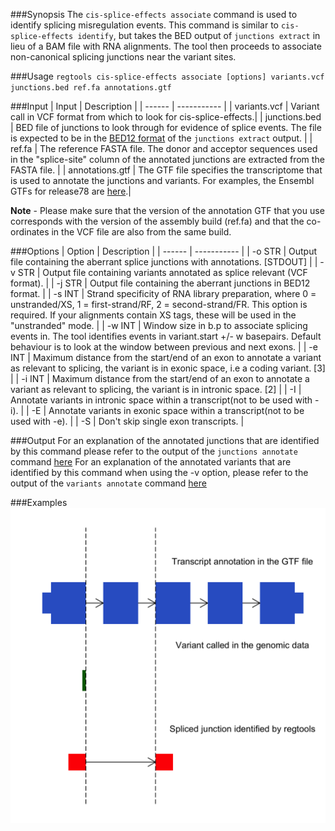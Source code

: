 [csei]: ../images/csei_examples.png

###Synopsis
The `cis-splice-effects associate` command is used to identify splicing misregulation events. This command is similar to `cis-splice-effects identify`, but takes the BED output of `junctions extract` in lieu of a BAM file with RNA alignments. The tool then proceeds to associate non-canonical splicing junctions near the variant sites.

###Usage
`regtools cis-splice-effects associate [options] variants.vcf junctions.bed ref.fa annotations.gtf`

###Input
| Input                  | Description |
| ------                 | ----------- |
| variants.vcf | Variant call in VCF format from which to look for cis-splice-effects.|
| junctions.bed | BED file of junctions to look through for evidence of splice events. The file is expected to be in the [BED12 format](junctions-extract.md#output) of the `junctions extract` output. |
| ref.fa          | The reference FASTA file. The donor and acceptor sequences used in the "splice-site" column of the annotated junctions are extracted from the FASTA file. |
| annotations.gtf | The GTF file specifies the transcriptome that is used to annotate the junctions and variants. For examples, the Ensembl GTFs for release78 are [here](ftp://ftp.ensembl.org/pub/release-78/gtf/).|

**Note** - Please make sure that the version of the annotation GTF that you use corresponds with the version of the assembly build (ref.fa) and that the co-ordinates in the VCF file are also from the same build.

###Options
| Option  | Description |
| ------  | ----------- |
| -o STR	|	Output file containing the aberrant splice junctions with annotations. [STDOUT]	|
| -v STR	|	Output file containing variants annotated as splice relevant (VCF format).	|
| -j STR	|	Output file containing the aberrant junctions in BED12 format.	|
| -s INT	|	Strand specificity of RNA library preparation, where 0 = unstranded/XS, 1 = first-strand/RF, 2 = second-strand/FR. This option is required. If your alignments contain XS tags, these will be used in the "unstranded" mode. |
| -w INT	|	Window size in b.p to associate splicing events in. The tool identifies events in variant.start +/- w basepairs. Default behaviour is to look at the window between previous and next exons.	|
| -e INT	|	Maximum distance from the start/end of an exon to annotate a variant as relevant to splicing, the variant is in exonic space, i.e a coding variant. [3]	|
| -i INT	|	Maximum distance from the start/end of an exon to annotate a variant as relevant to splicing, the variant is in intronic space. [2]	|
| -I	|	Annotate variants in intronic space within a transcript(not to be used with -i).	|
| -E	|	Annotate variants in exonic space within a transcript(not to be used with -e).	|
| -S	|	Don't skip single exon transcripts.	|

###Output
For an explanation of the annotated junctions that are identified by this command please refer to the output of the `junctions annotate` command [here](junctions-annotate.md#output)
For an explanation of the annotated variants that are identified by this command when using the -v option, please refer to the output of the `variants annotate` command [here](variants-annotate.md#output)

###Examples
![cis-splice-effects identify example][csei]
